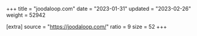 +++
title = "joodaloop.com"
date = "2023-01-31"
updated = "2023-02-26"
weight = 52942

[extra]
source = "https://joodaloop.com/"
ratio = 9
size = 52
+++
